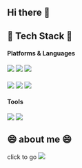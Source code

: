 ## Hi there 👋
## 🌴 Tech Stack 🌴
#### Platforms & Languages
<img src="https://img.shields.io/badge/Android Studio-34A853?style=flat&logo=Android&logoColor=white"> <img src="https://img.shields.io/badge/Visual Studio Code-007ACC?style=flat&logo=Visual Studio Code&logoColor=white"> <img src="https://img.shields.io/badge/Intellij IDEA-000000?style=flat&logo=Intellij IDEA&logoColor=white">
####
<img src="https://img.shields.io/badge/Kotlin-7F52FF?style=flat&logo=Kotlin&logoColor=white"> <img src="https://img.shields.io/badge/Python-3776AB?style=flat&logo=Python&logoColor=white"> <img src="https://img.shields.io/badge/C-A8B9CC?style=flat&logo=C&logoColor=white">
#### Tools
<img src="https://img.shields.io/badge/Firebase-FFCA28?style=flat&logo=Firebase&logoColor=white"> <img src="https://img.shields.io/badge/GitHub-181717?style=flat&logo=GitHub&logoColor=white">
## 😄 about me 😄
click to go
<a href="https://jay20033.tistory.com/"><img src="https://img.shields.io/badge/Tistory-000000?style=flat&logo=Tistory&logoColor=white&link=https://jay20033.tistory.com/"/></a>
<!--
**jay200333/jay200333** is a ✨ _special_ ✨ repository because its `README.md` (this file) appears on your GitHub profile.

Here are some ideas to get you started:

- 🔭 I’m currently working on ...
- 🌱 I’m currently learning ...
- 👯 I’m looking to collaborate on ...
- 🤔 I’m looking for help with ...
- 💬 Ask me about ...
- 📫 How to reach me: ...
- 😄 Pronouns: ...
- ⚡ Fun fact: ...
-->
